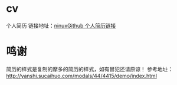 # cv 
个人简历
链接地址：[ninuxGithub 个人简历链接](https://ninuxgithub.github.io/cv/index.html)
   

# 鸣谢
简历的样式是复制的摩多的简历的样式，如有冒犯还请原谅！
参考地址：http://yanshi.sucaihuo.com/modals/44/4415/demo/index.html

